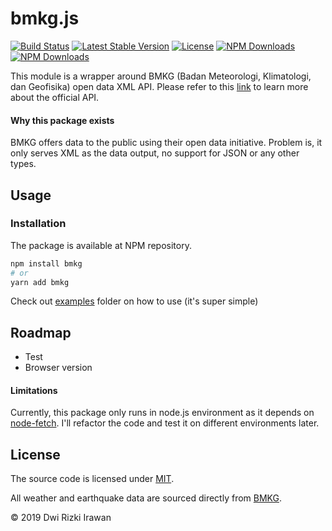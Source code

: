 # bmkg.js

[![Build Status](https://travis-ci.org/drizki/bmkg.svg?branch=master)](https://travis-ci.org/drizki/bmkg)
[![Latest Stable Version](https://img.shields.io/npm/v/bmkg.svg)](https://www.npmjs.com/package/bmkg)
[![License](https://img.shields.io/npm/l/bmkg.svg)](https://www.npmjs.com/package/bmkg)
[![NPM Downloads](https://img.shields.io/npm/dt/bmkg.svg)](https://www.npmjs.com/package/bmkg)
[![NPM Downloads](https://img.shields.io/npm/dm/bmkg.svg)](https://www.npmjs.com/package/bmkg)

This module is a wrapper around BMKG (Badan Meteorologi, Klimatologi, dan Geofisika) open data XML API. Please refer to this [link](http://data.bmkg.go.id) to learn more about the official API.

#### Why this package exists

BMKG offers data to the public using their open data initiative. Problem is, it only serves XML as the data output, no support for JSON or any other types.

## Usage

### Installation

The package is available at NPM repository.

```bash
npm install bmkg
# or
yarn add bmkg
```

Check out [examples](https://github.com/drizki/bmkg/tree/master/examples) folder on how to use (it's super simple)

## Roadmap

- Test
- Browser version

#### Limitations

Currently, this package only runs in node.js environment as it depends on [node-fetch](https://www.npmjs.com/package/node-fetch). I'll refactor the code and test it on different environments later.

## License

The source code is licensed under [MIT](https://github.com/drizki/bmkg/blob/master/LICENSE).

All weather and earthquake data are sourced directly from [BMKG](http://data.bmkg.go.id/).

© 2019 Dwi Rizki Irawan
